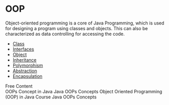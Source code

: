 # OOP

Object-oriented programming is a core of Java Programming, which is used for designing a program using classes and objects. This can also be characterized as data controlling for accessing the code.

* [Class](https://www.javatpoint.com/object-and-class-in-java)
* [Interfaces](https://www.geeksforgeeks.org/interfaces-in-java/)
* [Object](https://www.geeksforgeeks.org/classes-objects-java/)
* [Inheritance](https://www.geeksforgeeks.org/inheritance-in-java)
* [Polymorphism](https://www.javatpoint.com/runtime-polymorphism-in-java)
* [Abstraction](https://www.softwaretestinghelp.com/what-is-abstraction-in-java/)
* [Encapsulation](https://www.programiz.com/java-programming/encapsulation)

<ResourceGroupTitle>Free Content</ResourceGroupTitle>   
<BadgeLink colorScheme='yellow' badgeText='Read' href='https://www.geeksforgeeks.org/object-oriented-programming-oops-concept-in-java/'>OOPs Concept in Java</BadgeLink>
<BadgeLink colorScheme='yellow' badgeText='Read' href='https://www.javatpoint.com/java-oops-concepts'>Java OOPs Concepts</BadgeLink>
<BadgeLink badgeText='Watch' href='https://youtube.com/playlist?list=PL9gnSGHSqcno1G3XjUbwzXHL8_EttOuKk'>Object Oriented Programming (OOP) in Java Course</BadgeLink>
<BadgeLink badgeText='Watch' href='https://www.youtube.com/watch?v=6T_HgnjoYwM'>Java OOPs Concepts</BadgeLink>
